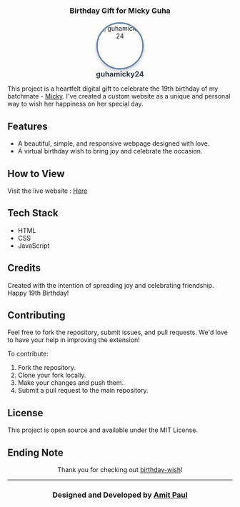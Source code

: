 <div align="center">
  <h3>Birthday Gift for Micky Guha</h3>
  <p align="center">
  <a href="https://github.com/guhamicky24" target="_blank">
    <img src="https://avatars.githubusercontent.com/u/184284906?v=4" alt="guhamicky24" width="100" height="100" style="border-radius: 50%; border: 3px solid #5e81ac; box-shadow: 0 4px 8px rgba(0, 0, 0, 0.2); transition: transform 0.3s ease; object-fit: cover;" />
  </a>
  <br>
  <a href="https://github.com/guhamicky24" target="_blank" style="font-size: 16px; color: #2e3440; text-decoration: none; font-weight: bold;">guhamicky24</a>
</p>
</div>

This project is a heartfelt digital gift to celebrate the 19th birthday of my batchmate - [Micky](https://github.com/guhamicky24). I've created a custom website as a unique and personal way to wish her happiness on her special day.

## Features
- A beautiful, simple, and responsive webpage designed with love.
- A virtual birthday wish to bring joy and celebrate the occasion.

## How to View
Visit the live website : [Here](https://paullyy8.github.io/birthday-wish/)

## Tech Stack
- HTML
- CSS
- JavaScript

## Credits
Created with the intention of spreading joy and celebrating friendship. Happy 19th Birthday!

## **Contributing**

Feel free to fork the repository, submit issues, and pull requests. We'd love to have your help in improving the extension!

To contribute:
1. Fork the repository.
2. Clone your fork locally.
3. Make your changes and push them.
4. Submit a pull request to the main repository.

## **License**

This project is open source and available under the MIT License.

## Ending Note

<p align="center">
  Thank you for checking out <a href="https://github.com/paullyy8/birthday-wish" target="_blank">birthday-wish</a>! <br>
</p>

---

<h3 align="center">Designed and Developed by <a href="https://bento.me/amit-paul">Amit Paul</a></h3>